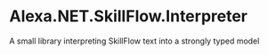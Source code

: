 # Alexa.NET.SkillFlow.Interpreter
A small library interpreting SkillFlow text into a strongly typed model
